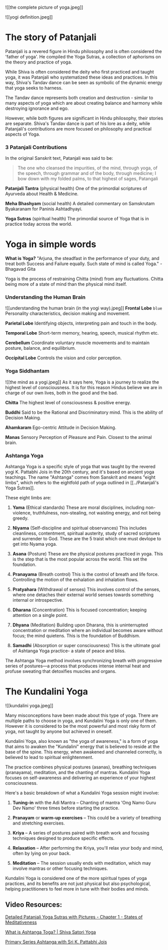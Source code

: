
![[the complete picture of yoga.jpeg]]

![[yogi definition.jpeg]]

# The story of Patanjali 

Patanjali is a revered figure in Hindu philosophy and is often considered the 'father of yoga'. He compiled the Yoga Sutras, a collection of aphorisms on the theory and practice of yoga.

While Shiva is often considered the deity who first practiced and taught yoga, it was Patanjali who systematized these ideas and practices. In this way, Shiva's Tandav dance can be seen as symbolic of the dynamic energy that yoga seeks to harness.

The Tandav dance represents both creation and destruction - similar to many aspects of yoga which are about creating balance and harmony while destroying ignorance and ego.

However, while both figures are significant in Hindu philosophy, their stories are separate. Shiva's Tandav dance is part of his lore as a deity, while Patanjali's contributions are more focused on philosophy and practical aspects of Yoga.

### 3 Patanjali Contributions 
In the original Sanskrit text, Patanjali was said to be:

> The one who cleansed the impurities, 
> of the mind, through yoga,
> of the speech, through grammar and
> of the body, through medicine;
> I bow down with my folded palms,
> to that highest of sages, Patangali

**Patanjali Tantra** (physical health)
	One of the primordial scriptures of Ayurveda about Health & Medicine. 

**Meha Bhashyam** (social health)
	A detailed commentary on Samskrutam Byakaranam for Paninis Ashtadhyayi. 

**Yoga Sutras** (spiritual health)
	The primordial source of Yoga that is in practice today across the world. 

# Yoga in simple words

**What is Yoga?**
"Arjuna, the steadfast in the performance of your duty, and treat both Success and Failure equally. Such state of mind is called Yoga." - Bhagavad Gita 

Yoga is the process of restraining Chitta (mind) from any fluctuations. Chitta being more of a state of mind than the physical mind itself. 

### Understanding the Human Brain
![[understanding the human brain (in the yogi way).jpeg]]
**Frontal Lobe** `blue`
Personality characteristics, decision making and movement. 

**Parietal Lobe** 
Identifying objects, interpreting pain and touch in the body. 

**Temporal Lobe**
Short-term memory, hearing, speech, musical rhythm etc. 

**Cerebellum**
Coordinate voluntary muscle movements and to maintain posture, balance, and equilibrium. 

**Occipital Lobe**
Controls the vision and color perception. 

### Yoga Siddhantam
![[the mind as a yogi.jpeg]]
As it says here, Yoga is a journey to realize the highest level of consciousness. It is for this reason Hindus believe we are in charge of our own lives, both in the good and the bad. 

**Chitta**
The highest level of consciousness & positive energy. 

**Buddhi**
Said to be the Rational  and Discriminatory mind. This is the ability of Decision Making.

**Ahamkaram**
Ego-centric Attitude in Decision Making.

**Manas**
Sensory Perception of Pleasure and Pain. Closest to the animal brain. 

### Ashtanga Yoga 

Ashtanga Yoga is a specific style of yoga that was taught by the revered yogi K. Pattabhi Jois in the 20th century, and it's based on ancient yoga teachings. The name "Ashtanga" comes from Sanskrit and means "eight limbs", which refers to the eightfold path of yoga outlined in [[../Patanjali's Yoga Sutras]].

These eight limbs are:

1. **Yama** (Ethical standards)
	These are moral disciplines, including non-violence, truthfulness, non-stealing, not waisting energy, and not being greedy.
	
2. **Niyama** (Self-discipline and spiritual observances)
	This includes cleanliness, contentment, spiritual austerity, study of sacred scriptures and surrender to God. These are the 5 traist which one must devlope to get into Nyama yoga.
	
3. **Asana** (Posture)
	These are the physical postures practiced in yoga. This is the step that is the most popular across the world. This set the foundation. 
	
4. **Pranayama** (Breath control)
	This is the control of breath and life force. Controlling the motion of the exhalation and inhalation flows. 
	
5. **Pratyahara** (Withdrawal of senses)
	This involves control of the senses, where one detaches their external world senses towards something internal or introspective.
	
6. **Dharana** (Concentration)
	This is focused concentration; keeping attention on a single point.
	
7. **Dhyana** (Meditation)
	Building upon Dharana, this is uninterrupted concentration or meditation where an individual becomes aware without focus; the mind quietens. This is the foundation of Buddhism. 
	
8. **Samadhi** (Absorption or super consciousness)
	This is the ultimate goal of Ashtanga Yoga practice- a state of peace and bliss.

The Ashtanga Yoga method involves synchronizing breath with progressive series of postures—a process that produces intense internal heat and profuse sweating that detoxifies muscles and organs.


# The Kundalini Yoga
![[kundalini yoga.jpeg]]

Many misconceptions have been made about this type of yoga. There are multiple paths to choose in yoga, and Kundalini Yoga is only one of them. However it is considered to be the most powerful and most risky form of yoga, not taught by anyone but achieved in oneself. 

Kundalini Yoga, also known as "the yoga of awareness," is a form of yoga that aims to awaken the "Kundalini" energy that is believed to reside at the base of the spine. This energy, when awakened and channeled correctly, is believed to lead to spiritual enlightenment.

The practice combines physical postures (asanas), breathing techniques (pranayama), meditation, and the chanting of mantras. Kundalini Yoga focuses on self-awareness and delivering an experience of your highest consciousness.

Here's a basic breakdown of what a Kundalini Yoga session might involve:

1. **Tuning-in** with the Adi Mantra – Chanting of mantra 'Ong Namo Guru Dev Namo' three times before starting the practice.

2. **Pranayam** or **warm-up exercises** – This could be a variety of breathing and stretching exercises.

3. **Kriya** – A series of postures paired with breath work and focusing techniques designed to produce specific effects.

4. **Relaxation** – After performing the Kriya, you'll relax your body and mind, often by lying on your back.

5. **Meditation** – The session usually ends with meditation, which may involve mantras or other focusing techniques.

Kundalini Yoga is considered one of the more spiritual types of yoga practices, and its benefits are not just physical but also psychological, helping practitioners to feel more in tune with their bodies and minds.

## Video Resources:
[Detailed Patanjali Yoga Sutras with Pictures - Chapter 1 - States of Meditativeness](https://www.youtube.com/watch?v=L1jdEWSEFUo)

[What is Ashtanga Toga? | Shiva Satori Yoga](https://youtube.com/shorts/NYaeOxWYmBA?si=8X0sJ_bR6vx3tmIu)

[Primary Series Ashtanga with Sri K. Pattabhi Jois](https://www.youtube.com/@adamwade)

